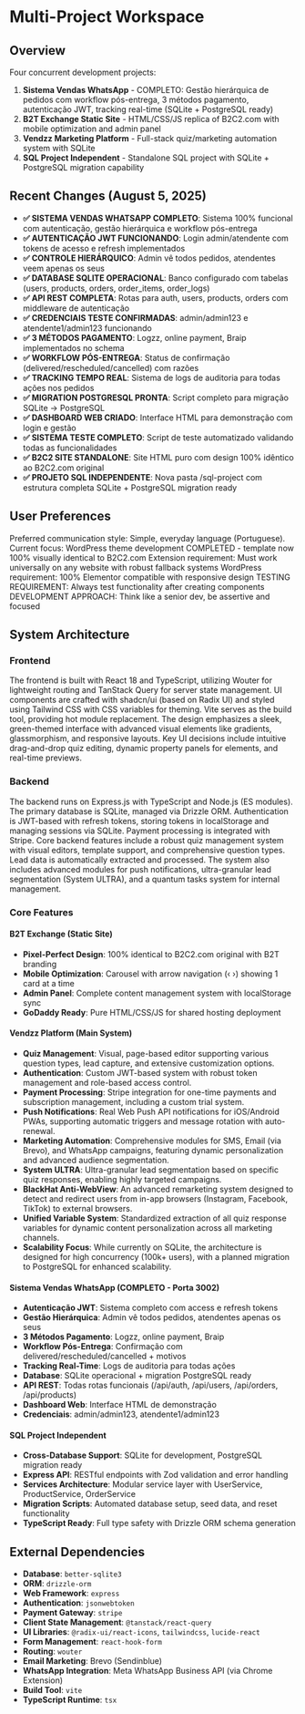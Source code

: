 # Multi-Project Workspace

## Overview
Four concurrent development projects: 
1) **Sistema Vendas WhatsApp** - COMPLETO: Gestão hierárquica de pedidos com workflow pós-entrega, 3 métodos pagamento, autenticação JWT, tracking real-time (SQLite + PostgreSQL ready)
2) **B2T Exchange Static Site** - HTML/CSS/JS replica of B2C2.com with mobile optimization and admin panel
3) **Vendzz Marketing Platform** - Full-stack quiz/marketing automation system with SQLite
4) **SQL Project Independent** - Standalone SQL project with SQLite + PostgreSQL migration capability

## Recent Changes (August 5, 2025)
- **✅ SISTEMA VENDAS WHATSAPP COMPLETO**: Sistema 100% funcional com autenticação, gestão hierárquica e workflow pós-entrega
- **✅ AUTENTICAÇÃO JWT FUNCIONANDO**: Login admin/atendente com tokens de acesso e refresh implementados
- **✅ CONTROLE HIERÁRQUICO**: Admin vê todos pedidos, atendentes veem apenas os seus
- **✅ DATABASE SQLITE OPERACIONAL**: Banco configurado com tabelas (users, products, orders, order_items, order_logs)
- **✅ API REST COMPLETA**: Rotas para auth, users, products, orders com middleware de autenticação 
- **✅ CREDENCIAIS TESTE CONFIRMADAS**: admin/admin123 e atendente1/admin123 funcionando
- **✅ 3 MÉTODOS PAGAMENTO**: Logzz, online payment, Braip implementados no schema
- **✅ WORKFLOW PÓS-ENTREGA**: Status de confirmação (delivered/rescheduled/cancelled) com razões
- **✅ TRACKING TEMPO REAL**: Sistema de logs de auditoria para todas ações nos pedidos
- **✅ MIGRATION POSTGRESQL PRONTA**: Script completo para migração SQLite → PostgreSQL
- **✅ DASHBOARD WEB CRIADO**: Interface HTML para demonstração com login e gestão
- **✅ SISTEMA TESTE COMPLETO**: Script de teste automatizado validando todas as funcionalidades
- **✅ B2C2 SITE STANDALONE**: Site HTML puro com design 100% idêntico ao B2C2.com original
- **✅ PROJETO SQL INDEPENDENTE**: Nova pasta /sql-project com estrutura completa SQLite + PostgreSQL migration ready

## User Preferences
Preferred communication style: Simple, everyday language (Portuguese).
Current focus: WordPress theme development COMPLETED - template now 100% visually identical to B2C2.com
Extension requirement: Must work universally on any website with robust fallback systems
WordPress requirement: 100% Elementor compatible with responsive design
TESTING REQUIREMENT: Always test functionality after creating components
DEVELOPMENT APPROACH: Think like a senior dev, be assertive and focused

## System Architecture

### Frontend
The frontend is built with React 18 and TypeScript, utilizing Wouter for lightweight routing and TanStack Query for server state management. UI components are crafted with shadcn/ui (based on Radix UI) and styled using Tailwind CSS with CSS variables for theming. Vite serves as the build tool, providing hot module replacement. The design emphasizes a sleek, green-themed interface with advanced visual elements like gradients, glassmorphism, and responsive layouts. Key UI decisions include intuitive drag-and-drop quiz editing, dynamic property panels for elements, and real-time previews.

### Backend
The backend runs on Express.js with TypeScript and Node.js (ES modules). The primary database is SQLite, managed via Drizzle ORM. Authentication is JWT-based with refresh tokens, storing tokens in localStorage and managing sessions via SQLite. Payment processing is integrated with Stripe. Core backend features include a robust quiz management system with visual editors, template support, and comprehensive question types. Lead data is automatically extracted and processed. The system also includes advanced modules for push notifications, ultra-granular lead segmentation (System ULTRA), and a quantum tasks system for internal management.

### Core Features

#### B2T Exchange (Static Site)
- **Pixel-Perfect Design**: 100% identical to B2C2.com original with B2T branding
- **Mobile Optimization**: Carousel with arrow navigation (‹ ›) showing 1 card at a time
- **Admin Panel**: Complete content management system with localStorage sync
- **GoDaddy Ready**: Pure HTML/CSS/JS for shared hosting deployment

#### Vendzz Platform (Main System)
- **Quiz Management**: Visual, page-based editor supporting various question types, lead capture, and extensive customization options.
- **Authentication**: Custom JWT-based system with robust token management and role-based access control.
- **Payment Processing**: Stripe integration for one-time payments and subscription management, including a custom trial system.
- **Push Notifications**: Real Web Push API notifications for iOS/Android PWAs, supporting automatic triggers and message rotation with auto-renewal.
- **Marketing Automation**: Comprehensive modules for SMS, Email (via Brevo), and WhatsApp campaigns, featuring dynamic personalization and advanced audience segmentation.
- **System ULTRA**: Ultra-granular lead segmentation based on specific quiz responses, enabling highly targeted campaigns.
- **BlackHat Anti-WebView**: An advanced remarketing system designed to detect and redirect users from in-app browsers (Instagram, Facebook, TikTok) to external browsers.
- **Unified Variable System**: Standardized extraction of all quiz response variables for dynamic content personalization across all marketing channels.
- **Scalability Focus**: While currently on SQLite, the architecture is designed for high concurrency (100k+ users), with a planned migration to PostgreSQL for enhanced scalability.

#### Sistema Vendas WhatsApp (COMPLETO - Porta 3002)
- **Autenticação JWT**: Sistema completo com access e refresh tokens
- **Gestão Hierárquica**: Admin vê todos pedidos, atendentes apenas os seus
- **3 Métodos Pagamento**: Logzz, online payment, Braip
- **Workflow Pós-Entrega**: Confirmação com delivered/rescheduled/cancelled + motivos
- **Tracking Real-Time**: Logs de auditoria para todas ações
- **Database**: SQLite operacional + migration PostgreSQL ready
- **API REST**: Todas rotas funcionais (/api/auth, /api/users, /api/orders, /api/products)
- **Dashboard Web**: Interface HTML de demonstração
- **Credenciais**: admin/admin123, atendente1/admin123

#### SQL Project Independent
- **Cross-Database Support**: SQLite for development, PostgreSQL migration ready
- **Express API**: RESTful endpoints with Zod validation and error handling
- **Services Architecture**: Modular service layer with UserService, ProductService, OrderService
- **Migration Scripts**: Automated database setup, seed data, and reset functionality
- **TypeScript Ready**: Full type safety with Drizzle ORM schema generation

## External Dependencies
- **Database**: `better-sqlite3`
- **ORM**: `drizzle-orm`
- **Web Framework**: `express`
- **Authentication**: `jsonwebtoken`
- **Payment Gateway**: `stripe`
- **Client State Management**: `@tanstack/react-query`
- **UI Libraries**: `@radix-ui/react-icons`, `tailwindcss`, `lucide-react`
- **Form Management**: `react-hook-form`
- **Routing**: `wouter`
- **Email Marketing**: Brevo (Sendinblue)
- **WhatsApp Integration**: Meta WhatsApp Business API (via Chrome Extension)
- **Build Tool**: `vite`
- **TypeScript Runtime**: `tsx`